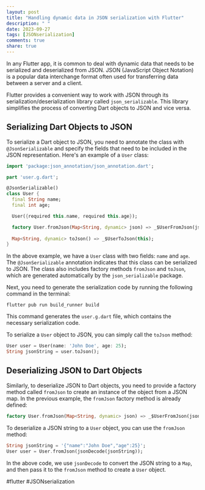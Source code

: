 ```yaml
---
layout: post
title: "Handling dynamic data in JSON serialization with Flutter"
description: " "
date: 2023-09-27
tags: [JSONserialization]
comments: true
share: true
---
```


In any Flutter app, it is common to deal with dynamic data that needs to be serialized and deserialized from JSON. JSON (JavaScript Object Notation) is a popular data interchange format often used for transferring data between a server and a client. 

Flutter provides a convenient way to work with JSON through its serialization/deserialization library called `json_serializable`. This library simplifies the process of converting Dart objects to JSON and vice versa.

## Serializing Dart Objects to JSON

To serialize a Dart object to JSON, you need to annotate the class with `@JsonSerializable` and specify the fields that need to be included in the JSON representation. Here's an example of a `User` class:

```dart
import 'package:json_annotation/json_annotation.dart';

part 'user.g.dart';

@JsonSerializable()
class User {
  final String name;
  final int age;

  User({required this.name, required this.age});

  factory User.fromJson(Map<String, dynamic> json) => _$UserFromJson(json);
  
  Map<String, dynamic> toJson() => _$UserToJson(this);
}
```

In the above example, we have a `User` class with two fields: `name` and `age`. The `@JsonSerializable` annotation indicates that this class can be serialized to JSON. The class also includes factory methods `fromJson` and `toJson`, which are generated automatically by the `json_serializable` package.

Next, you need to generate the serialization code by running the following command in the terminal:

```shell
flutter pub run build_runner build
```

This command generates the `user.g.dart` file, which contains the necessary serialization code.

To serialize a `User` object to JSON, you can simply call the `toJson` method:

```dart
User user = User(name: 'John Doe', age: 25);
String jsonString = user.toJson();
```

## Deserializing JSON to Dart Objects

Similarly, to deserialize JSON to Dart objects, you need to provide a factory method called `fromJson` to create an instance of the object from a JSON map. In the previous example, the `fromJson` factory method is already defined:

```dart
factory User.fromJson(Map<String, dynamic> json) => _$UserFromJson(json);
```

To deserialize a JSON string to a `User` object, you can use the `fromJson` method:

```dart
String jsonString = '{"name":"John Doe","age":25}';
User user = User.fromJson(jsonDecode(jsonString));
```

In the above code, we use `jsonDecode` to convert the JSON string to a `Map`, and then pass it to the `fromJson` method to create a `User` object.

#flutter #JSONserialization